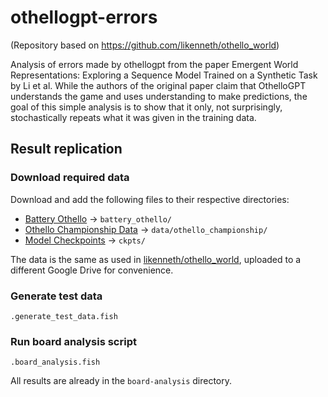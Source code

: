# othellogpt-errors

(Repository based on https://github.com/likenneth/othello_world)

Analysis of errors made by othellogpt from the paper Emergent World Representations: Exploring a Sequence Model Trained on a Synthetic Task by Li et al. While the authors of the original paper claim that OthelloGPT understands the game and uses understanding to make predictions, the goal of this simple analysis is to show that it only, not surprisingly, stochastically repeats what it was given in the training data.


## Result replication
### Download required data

Download and add the following files to their respective directories:

- [Battery Othello](https://drive.google.com/file/d/1SBraI6Xb5m2L4aithi0yGq803QQsXZLY/view?usp=drive_link) → `battery_othello/`
- [Othello Championship Data](https://drive.google.com/file/d/1tRTYvT0X63rMLzN0ZhudPGFjsUpiFPpL/view?usp=drive_link) → `data/othello_championship/`
- [Model Checkpoints](https://drive.google.com/file/d/1bccTOFW4CmsmYiRGDJ_y23tuVpu3NcSP/view?usp=drive_link) → `ckpts/`

The data is the same as used in [likenneth/othello_world](https://github.com/likenneth/othello_world), uploaded to a different Google Drive for convenience.

### Generate test data
```fish
.generate_test_data.fish
```

### Run board analysis script
```fish
.board_analysis.fish
```
All results are already in the `board-analysis` directory.
